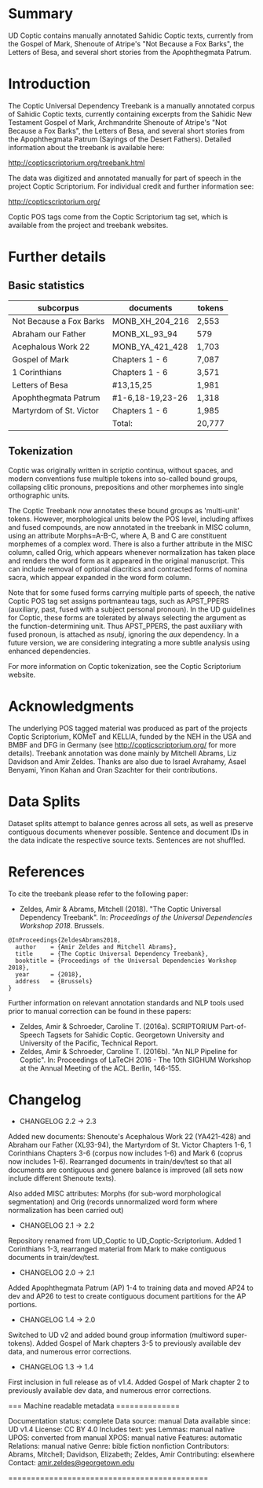 # Summary

UD Coptic contains manually annotated Sahidic Coptic texts, currently from the Gospel of Mark, Shenoute of Atripe's "Not Because a Fox Barks", the Letters of Besa, and several short stories from the Apophthegmata Patrum.

# Introduction

The Coptic Universal Dependency Treebank is a manually annotated corpus of Sahidic Coptic texts, currently containing excerpts from the Sahidic New Testament Gospel of Mark, Archmandrite Shenoute of Atripe's "Not Because a Fox Barks", the Letters of Besa, and several short stories from the Apophthegmata Patrum (Sayings of the Desert Fathers). Detailed information about the treebank is available here:

http://copticscriptorium.org/treebank.html

The data was digitized and annotated manually for part of speech in the project Coptic Scriptorium. For individual credit and further information see:

http://copticscriptorium.org/

Coptic POS tags come from the Coptic Scriptorium tag set, which is available from the project and treebank websites.

# Further details

## Basic statistics
|      subcorpus          |        documents      | tokens  |
| ----------------------- | --------------------- | ------- |
| Not Because a Fox Barks | MONB_XH_204_216       |   2,553 |
| Abraham our Father      | MONB_XL_93_94         |     579 |
| Acephalous Work 22      | MONB_YA_421_428       |   1,703 |
| Gospel of Mark          | Chapters 1 - 6        |   7,087 |
| 1 Corinthians           | Chapters 1 - 6        |   3,571 |
| Letters of Besa         | #13,15,25             |   1,981 |
| Apophthegmata Patrum    | #1-6,18-19,23-26      |   1,318 |
| Martyrdom of St. Victor | Chapters 1 - 6        |   1,985 |
|                         | Total:                |  20,777 |

## Tokenization

Coptic was originally written in scriptio continua, without spaces, and modern conventions fuse multiple tokens into so-called bound groups, collapsing clitic pronouns, prepositions and other morphemes into single orthographic units.

The Coptic Treebank now annotates these bound groups as 'multi-unit' tokens. However, morphological units below the POS level, including affixes and fused compounds, are now annotated in the treebank in MISC column, using an attribute Morphs=A-B-C, where A, B and C are constituent morphemes of a complex word. There is also a further attribute in the MISC column, called Orig, which appears whenever normalization has taken place and renders the word form as it appeared in the original manuscript. This can include removal of optional diacritics and contracted forms of nomina sacra, which appear expanded in the word form column.

Note that for some fused forms carrying multiple parts of speech, the native Coptic POS tag set assigns portmanteau tags, such as APST_PPERS (auxiliary, past, fused with a subject personal pronoun). In the UD guidelines for Coptic, these forms are tolerated by always selecting the argument as the function-determining unit. Thus APST_PPERS, the past auxiliary with fused pronoun, is attached as *nsubj*, ignoring the *aux* dependency. In a future version, we are considering integrating a more subtle analysis using enhanced dependencies.

For more information on Coptic tokenization, see the Coptic Scriptorium website.

# Acknowledgments

The underlying POS tagged material was produced as part of the projects Coptic Scriptorium, KOMeT and KELLIA, funded by the NEH in the USA and BMBF and DFG in Germany (see http://copticscriptorium.org/ for more details). Treebank annotation was done mainly by Mitchell Abrams, Liz Davidson and Amir Zeldes. Thanks are also due to Israel Avrahamy, Asael Benyami, Yinon Kahan and Oran Szachter for their contributions.

# Data Splits

Dataset splits attempt to balance genres across all sets, as well as preserve contiguous documents whenever possible. Sentence and document IDs in the data indicate the respective source texts. Sentences are not shuffled.

# References

To cite the treebank please refer to the following paper:

  * Zeldes, Amir & Abrams, Mitchell (2018). "The Coptic Universal Dependency Treebank". In: *Proceedings of the Universal Dependencies Workshop 2018*. Brussels.

```
@InProceedings{ZeldesAbrams2018,
  author    = {Amir Zeldes and Mitchell Abrams},
  title     = {The Coptic Universal Dependency Treebank},
  booktitle = {Proceedings of the Universal Dependencies Workshop 2018},
  year      = {2018},
  address   = {Brussels}
}
```

Further information on relevant annotation standards and NLP tools used prior to manual correction can be found in these papers:

  * Zeldes, Amir & Schroeder, Caroline T. (2016a). SCRIPTORIUM Part-of-Speech Tagsets for Sahidic Coptic. Georgetown University and University of the Pacific, Technical Report.
  * Zeldes, Amir & Schroeder, Caroline T. (2016b). "An NLP Pipeline for Coptic". In: Proceedings of LaTeCH 2016 - The 10th SIGHUM Workshop at the Annual Meeting of the ACL. Berlin, 146-155.

# Changelog

  * CHANGELOG 2.2 -> 2.3

Added new documents: Shenoute's Acephalous Work 22 (YA421-428) and Abraham our Father (XL93-94), the Martyrdom of St. Victor Chapters 1-6, 1 Corinthians Chapters 3-6 (corpus now includes 1-6) and Mark 6 (coprus now includes 1-6). Rearranged documents in train/dev/test so that all documents are contiguous and genere balance is improved (all sets now include different Shenoute texts). 

Also added MISC attributes: Morphs (for sub-word morphological segmentation) and Orig (records unnormalized word form where normalization has been carried out)

  * CHANGELOG 2.1 -> 2.2

Repository renamed from UD_Coptic to UD_Coptic-Scriptorium. Added 1 Corinthians 1-3, rearranged material from Mark to make contiguous documents in train/dev/test.

  * CHANGELOG 2.0 -> 2.1

Added Apophthegmata Patrum (AP) 1-4 to training data and moved AP24 to dev and AP26 to test to create contiguous document partitions for the AP portions.

  * CHANGELOG 1.4 -> 2.0

Switched to UD v2 and added bound group information (multiword super-tokens). Added Gospel of Mark chapters 3-5 to previously available dev data, and numerous error corrections.

* CHANGELOG 1.3 -> 1.4

First inclusion in full release as of v1.4. Added Gospel of Mark chapter 2 to previously available dev data, and numerous error corrections.

=== Machine readable metadata ==============

Documentation status: complete
Data source: manual
Data available since: UD v1.4
License: CC BY 4.0
Includes text: yes
Lemmas: manual native
UPOS: converted from manual
XPOS: manual native
Features: automatic
Relations: manual native
Genre: bible fiction nonfiction
Contributors: Abrams, Mitchell; Davidson, Elizabeth; Zeldes, Amir
Contributing: elsewhere
Contact: amir.zeldes@georgetown.edu

============================================
